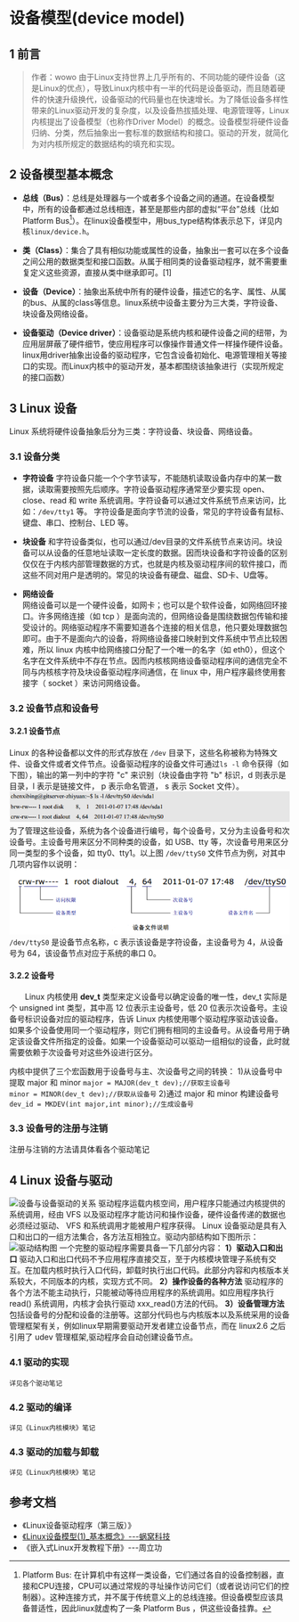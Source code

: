# 设备模型(device model)


## 1 前言
>作者：wowo
>由于Linux支持世界上几乎所有的、不同功能的硬件设备（这是Linux的优点），导致Linux内核中有一半的代码是设备驱动，而且随着硬件的快速升级换代，设备驱动的代码量也在快速增长。为了降低设备多样性带来的Linux驱动开发的复杂度，以及设备热拔插处理、电源管理等，Linux内核提出了设备模型（也称作Driver Model）的概念。设备模型将硬件设备归纳、分类，然后抽象出一套标准的数据结构和接口。驱动的开发，就简化为对内核所规定的数据结构的填充和实现。

## 2 设备模型基本概念
* **总线（Bus）**：总线是处理器与一个或者多个设备之间的通道。在设备模型中，所有的设备都通过总线相连，甚至是那些内部的虚拟“平台”总线（比如Platform Bus[^1]）。在linux设备模型中，用bus_type结构体表示总下，详见内核```linux/device.h```。

*  **类（Class）**：集合了具有相似功能或属性的设备，抽象出一套可以在多个设备之间公用的数据类型和接口函数。从属于相同类的设备驱动程序，就不需要重复定义这些资源，直接从类中继承即可。[1]

* **设备（Device）**：抽象出系统中所有的硬件设备，描述它的名字、属性、从属的bus、从属的class等信息。linux系统中设备主要分为三大类，字符设备、块设备及网络设备。

* **设备驱动（Device driver）**：设备驱动是系统内核和硬件设备之间的纽带，为应用层屏蔽了硬件细节，使应用程序可以像操作普通文件一样操作硬件设备。linux用driver抽象出设备的驱动程序，它包含设备初始化、电源管理相关等接口的实现。而Linux内核中的驱动开发，基本都围绕该抽象进行（实现所规定的接口函数）

## 3 Linux 设备
Linux 系统将硬件设备抽象后分为三类：字符设备、块设备、网络设备。
### 3.1 设备分类
* **字符设备** 
    字符设备只能一个个字节读写，不能随机读取设备内存中的某一数据，读取需要按照先后顺序。字符设备驱动程序通常至少要实现 open、close、read 和 write 系统调用。字符设备可以通过文件系统节点来访问，比如：```/dev/tty1``` 等。
    字符设备是面向字节流的设备，常见的字符设备有鼠标、键盘、串口、控制台、LED 等。

* **块设备** 
    和字符设备类似，也可以通过/dev目录的文件系统节点来访问。块设备可以从设备的任意地址读取一定长度的数据。因而块设备和字符设备的区别仅仅在于内核内部管理数据的方式，也就是内核及驱动程序间的软件接口，而这些不同对用户是透明的。常见的块设备有硬盘、磁盘、SD卡、U盘等。

* **网络设备**  
    网络设备可以是一个硬件设备，如网卡；也可以是个软件设备，如网络回环接口。许多网络连接（如 tcp ）是面向流的，但网络设备是围绕数据包传输和接受设计的。网络驱动程序不需要知道各个连接的相关信息，他只要处理数据包即可。由于不是面向六的设备，将网络设备接口映射到文件系统中节点比较困难，所以 linux 内核中给网络接口分配了一个唯一的名字（如 eth0），但这个名字在文件系统中不存在节点。因而内核核网络设备驱动程序间的通信完全不同与内核核字符及块设备驱动程序间通信，在 linux 中，用户程序最终使用套接字（ socket ）来访问网络设备。

### 3.2 设备节点和设备号
#### 3.2.1 设备节点
Linux 的各种设备都以文件的形式存放在 ```/dev``` 目录下，这些名称被称为特殊文件、设备文件或者文件节点。设备驱动程序的设备文件可通过```ls -l``` 命令获得（如下图），输出的第一列中的字符 "c" 来识别（块设备由字符 "b" 标识，d 则表示是目录，l 表示是链接文件， p 表示命名管道， s 表示 Socket 文件）。
![设备文件信息](/assets/设备文件信息.png)
为了管理这些设备，系统为各个设备进行编号，每个设备号，又分为主设备号和次设备号。主设备号用来区分不同种类的设备，如 USB、tty 等，次设备号用来区分同一类型的多个设备，如 tty0、tty1。以上图 ```/dev/ttyS0``` 文件节点为例，对其中几项内容作以说明：
![设备文件说明](/assets/设备文件说明.png)
```/dev/ttyS0``` 是设备节点名称，c 表示该设备是字符设备，主设备号为 4，从设备号为 64，该设备节点对应于系统的串口 0。

#### 3.2.2 设备号
　　Linux 内核使用 **dev_t** 类型来定义设备号以确定设备的唯一性，dev_t 实际是个 unsigned int 类型，其中高 12 位表示主设备号，低 20 位表示次设备号。主设备号标识设备对应的驱动程序，告诉 Linux 内核使用哪个驱动程序驱动该设备。如果多个设备使用同一个驱动程序，则它们拥有相同的主设备号。从设备号用于确定该设备文件所指定的设备。如果一个设备驱动可以驱动一组相似的设备，此时就需要依赖于次设备号对这些外设进行区分。

内核中提供了三个宏函数用于设备号与主、次设备号之间的转换：
1)从设备号中提取 major 和 minor
```major = MAJOR(dev_t dev);//获取主设备号```　　　　　　　　　　　　　　　　　　　　　　　 
```minor = MINOR(dev_t dev);//获取从设备号```	
2)通过 major 和 minor 构建设备号
```dev_id = MKDEV(int major,int minor);//生成设备号```

### 3.3 设备号的注册与注销
注册与注销的方法请具体看各个驱动笔记

## 4 Linux 设备与驱动
![设备与设备驱动的关系](/assets/设备与设备驱动的关系.png)
驱动程序运载内核空间，用户程序只能通过内核提供的系统调用，经由 VFS 以及驱动程序才能访问和操作设备，硬件设备传递的数据也必须经过驱动、 VFS 和系统调用才能被用户程序获得。
Linux 设备驱动是具有入口和出口的一组方法集合，各方法互相独立。驱动内部结构如下图所示：
![驱动结构图](/assets/驱动结构图.png)
一个完整的驱动程序需要具备一下几部分内容：
**1）驱动入口和出口**
    驱动入口和出口代码不予应用程序直接交互，至于内核模块管理子系统有交互。在加载内核时执行入口代码，卸载时执行出口代码。此部分内容和内核版本关系较大，不同版本的内核，实现方式不同。
**2）操作设备的各种方法**
    驱动程序的各个方法不能主动执行，只能被动等待应用程序的系统调用。如应用程序执行 read() 系统调用，内核才会执行驱动 xxx_read()方法的代码。
**3）设备管理方法**
    包括设备号的分配和设备的注册等。这部分代码也与内核版本以及系统采用的设备管理框架有关，例如linux早期需要驱动开发者建立设备节点，而在 linux2.6 之后引用了 udev 管理框架,驱动程序会自动创建设备节点。

### 4.1 驱动的实现
    详见各个驱动笔记

### 4.2 驱动的编译
    详见《Linux内核模块》笔记

### 4.3 驱动的加载与卸载
    详见《Linux内核模块》笔记

## 参考文档
* 《Linux设备驱动程序（第三版）》
* [《Linux设备模型(1)_基本概念》---蜗窝科技](http://www.wowotech.net/device_model/13.html)
* 《嵌入式Linux开发教程下册》---周立功



[^1]:Platform Bus:
在计算机中有这样一类设备，它们通过各自的设备控制器，直接和CPU连接，CPU可以通过常规的寻址操作访问它们（或者说访问它们的控制器）。这种连接方式，并不属于传统意义上的总线连接。但设备模型应该具备普适性，因此linux就虚构了一条 Platform Bus ，供这些设备挂靠。